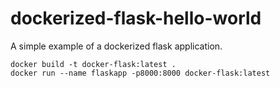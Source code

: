 # dockerized-flask-hello-world
A simple example of a dockerized flask application.

```
docker build -t docker-flask:latest .
docker run --name flaskapp -p8000:8000 docker-flask:latest
```
